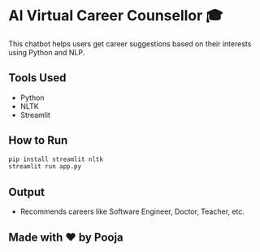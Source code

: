 
# AI Virtual Career Counsellor 🎓

This chatbot helps users get career suggestions based on their interests using Python and NLP.

## Tools Used
- Python
- NLTK
- Streamlit

## How to Run
```bash
pip install streamlit nltk
streamlit run app.py
```

## Output
- Recommends careers like Software Engineer, Doctor, Teacher, etc.

## Made with ❤️ by Pooja
